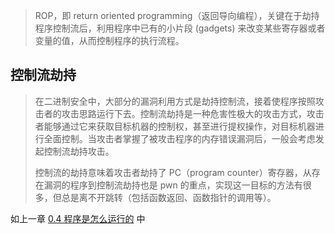 
>   ROP，即 return oriented programming（返回导向编程），关键在于劫持程序控制流后，利用程序中已有的小片段 (gadgets) 来改变某些寄存器或者变量的值，从而控制程序的执行流程。

## 控制流劫持

>   在二进制安全中，大部分的漏洞利用方式是劫持控制流，接着使程序按照攻击者的攻击思路运行下去。控制流劫持是一种危害性极大的攻击方式，攻击者能够通过它来获取目标机器的控制权，甚至进行提权操作，对目标机器进行全面控制。当攻击者掌握了被攻击程序的内存错误漏洞后，一般会考虑发起控制流劫持攻击。
>
>   控制流的劫持意味着攻击者劫持了 PC（program counter）寄存器，从存在漏洞的程序到控制流劫持也是 pwn 的重点，实现这一目标的方法有很多，但总是离不开跳转（包括函数返回、函数指针的调用等）。

如上一章 [0.4 程序是怎么运行的](./0.准备工作/0.4.elf.md) 中
